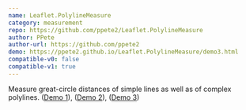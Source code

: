```yaml
---
name: Leaflet.PolylineMeasure
category: measurement
repo: https://github.com/ppete2/Leaflet.PolylineMeasure
author: PPete
author-url: https://github.com/ppete2
demo: https://ppete2.github.io/Leaflet.PolylineMeasure/demo3.html
compatible-v0: false
compatible-v1: true
---
```


Measure great-circle distances of simple lines as well as of complex polylines. (<a href="https://ppete2.github.io/Leaflet.PolylineMeasure/demo1.html">Demo 1</a>), (<a href="https://ppete2.github.io/Leaflet.PolylineMeasure/demo2.html">Demo 2</a>), (<a href="https://ppete2.github.io/Leaflet.PolylineMeasure/demo3.html">Demo 3</a>)
